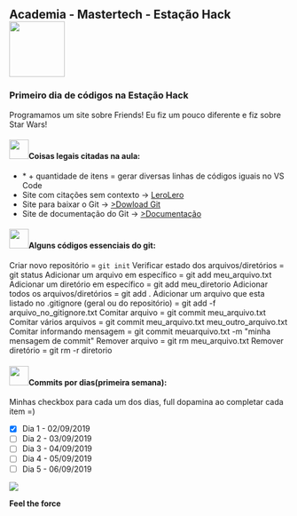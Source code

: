 <nav>
  <h1>Academia - Mastertech - Estação Hack  <img src="https://ftp.mastertech.com.br/Nginx-Fancyindex-Theme/Nginx-Fancyindex-Theme-light/estacao-logo.png"  width="100"  /></h1>
</nav>
  
<h3>Primeiro dia de códigos na Estação Hack </h3>
<p>Programamos um site sobre Friends! Eu fiz um pouco diferente e fiz sobre Star Wars!</p>

<h4><img src="https://media.giphy.com/media/dwDhATtza3TtS/source.gif"  width="35"  />Coisas legais citadas na aula:</h4>

<ul>
  <li> * + quantidade de itens = gerar diversas linhas de códigos iguais no VS Code </li>
  <li> Site com citações sem contexto ->  <a href="https://lerolero.com/" target="_blank">LeroLero</a>
  <li> Site para baixar o Git -> <a href="https://git-scm.com/downloads" target="_blank">>Dowload Git</a> </li>
  <li> Site de documentação do Git -> <a href="https://git-scm.com/doc"target="_blank">>Documentação</a> </li>
</ul>

<h4><img src="https://media.giphy.com/media/dwDhATtza3TtS/source.gif"  width="35"  />Alguns códigos essenciais do git:</h4>


 Criar novo repositório = `git init`
 Verificar estado dos arquivos/diretórios = git status
 Adicionar um arquivo em específico = git add meu_arquivo.txt
 Adicionar um diretório em específico =</i></b> git add meu_diretorio
 Adicionar todos os arquivos/diretórios = git add . 
 Adicionar um arquivo que esta listado no .gitignore (geral ou do repositório) =</i></b> git add -f arquivo_no_gitignore.txt 
 Comitar arquivo =</i></b> git commit meu_arquivo.txt </li>
 Comitar vários arquivos =</i></b> git commit meu_arquivo.txt meu_outro_arquivo.txt </li>
 Comitar informando mensagem =</i></b> git commit meuarquivo.txt -m "minha mensagem de commit"</li>
 Remover arquivo =</i></b> git rm meu_arquivo.txt </li>
 Remover diretório =</i></b> git rm -r diretorio</li>


<h4><img src="https://media.giphy.com/media/dwDhATtza3TtS/source.gif"  width="35"  />Commits por dias(primeira semana):</h4>

Minhas checkbox para cada um dos dias, full dopamina ao completar cada item =)
  
- [x] Dia 1 - 02/09/2019
- [ ] Dia 2 - 03/09/2019
- [ ] Dia 3 - 04/09/2019
- [ ] Dia 4 - 05/09/2019
- [ ] Dia 5 - 06/09/2019

<footer>
 
<img src="https://media.giphy.com/media/rHR8qP1mC5V3G/source.gif"/>
  
<b>Feel the force</b>
  

</footer>

